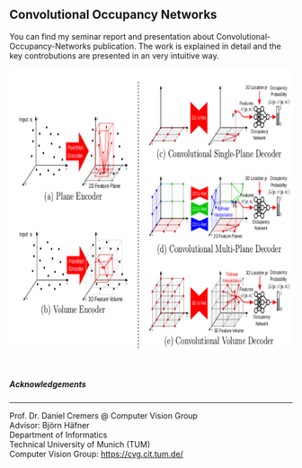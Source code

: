## Convolutional Occupancy Networks
You can find my seminar report and presentation about Convolutional-Occupancy-Networks publication. The work is explained in detail and the key controbutions are presented in an very intuitive way. 

<p align="center">
<img src="image.png" width="550px" height="500px"> 
</p>
<br /> 

##### Αcknowledgements
---
Prof. Dr. Daniel Cremers @ Computer Vision Group <br />
Advisor: Björn Häfner <br /> 
Department of Informatics <br />
Technical University of Munich (TUM) <br />
Computer Vision Group: https://cvg.cit.tum.de/ <br />
